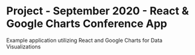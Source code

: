 # Project - September 2020 - React & Google Charts Conference App

Example application utilizing React and Google Charts for Data Visualizations
